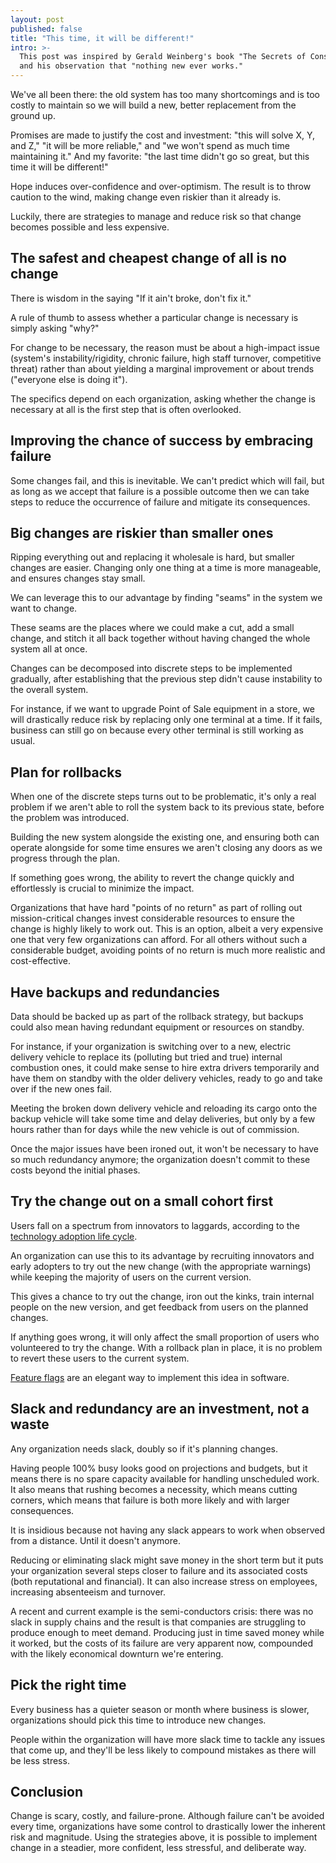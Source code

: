 ```yaml
---
layout: post
published: false
title: "This time, it will be different!"
intro: >-
  This post was inspired by Gerald Weinberg's book "The Secrets of Consulting"
  and his observation that "nothing new ever works."
---
```


We've all been there: the old system has too many shortcomings and is too costly
to maintain so we will build a new, better replacement from the ground up.

Promises are made to justify the cost and investment: "this will solve X, Y, and
Z," "it will be more reliable," and "we won't spend as much time maintaining
it." And my favorite: "the last time didn't go so great, but this time it will
be different!"

Hope induces over-confidence and over-optimism. The result is to throw caution
to the wind, making change even riskier than it already is.

Luckily, there are strategies to manage and reduce risk so that change becomes
possible and less expensive.

## The safest and cheapest change of all is no change

There is wisdom in the saying "If it ain't broke, don't fix it."

A rule of thumb to assess whether a particular change is necessary is simply
asking "why?"

For change to be necessary, the reason must be about a high-impact issue
(system's instability/rigidity, chronic failure, high staff turnover,
competitive threat) rather than about yielding a marginal improvement or about
trends ("everyone else is doing it").

The specifics depend on each organization, asking whether the change is
necessary at all is the first step that is often overlooked.

## Improving the chance of success by embracing failure

Some changes fail, and this is inevitable. We can't predict which will fail, but
as long as we accept that failure is a possible outcome then we can take steps
to reduce the occurrence of failure and mitigate its consequences.

## Big changes are riskier than smaller ones

Ripping everything out and replacing it wholesale is hard, but smaller changes
are easier. Changing only one thing at a time is more manageable, and ensures
changes stay small.

We can leverage this to our advantage by finding "seams" in the system we want
to change.

These seams are the places where we could make a cut, add a small change, and
stitch it all back together without having changed the whole system all at once.

Changes can be decomposed into discrete steps to be implemented gradually, after
establishing that the previous step didn't cause instability to the overall
system.

For instance, if we want to upgrade Point of Sale equipment in a store, we will
drastically reduce risk by replacing only one terminal at a time. If it fails,
business can still go on because every other terminal is still working as usual.

## Plan for rollbacks

When one of the discrete steps turns out to be problematic, it's only a real
problem if we aren't able to roll the system back to its previous state, before
the problem was introduced.

Building the new system alongside the existing one, and ensuring both can
operate alongside for some time ensures we aren't closing any doors as we
progress through the plan.

If something goes wrong, the ability to revert the change quickly and
effortlessly is crucial to minimize the impact.

Organizations that have hard "points of no return" as part of rolling out
mission-critical changes invest considerable resources to ensure the change is
highly likely to work out. This is an option, albeit a very expensive one that
very few organizations can afford. For all others without such a considerable
budget, avoiding points of no return is much more realistic and cost-effective.

## Have backups and redundancies

Data should be backed up as part of the rollback strategy, but backups could
also mean having redundant equipment or resources on standby.

For instance, if your organization is switching over to a new, electric delivery
vehicle to replace its (polluting but tried and true) internal combustion ones,
it could make sense to hire extra drivers temporarily and have them on standby
with the older delivery vehicles, ready to go and take over if the new ones
fail.

Meeting the broken down delivery vehicle and reloading its cargo onto the backup
vehicle will take some time and delay deliveries, but only by a few hours rather
than for days while the new vehicle is out of commission.

Once the major issues have been ironed out, it won't be necessary to have so
much redundancy anymore; the organization doesn't commit to these costs beyond
the initial phases.

## Try the change out on a small cohort first

Users fall on a spectrum from innovators to laggards, according to the
[technology adoption life
cycle](https://en.wikipedia.org/wiki/Technology_adoption_life_cycle).

An organization can use this to its advantage by recruiting innovators and early
adopters to try out the new change (with the appropriate warnings) while keeping
the majority of users on the current version.

This gives a chance to try out the change, iron out the kinks, train internal
people on the new version, and get feedback from users on the planned changes.

If anything goes wrong, it will only affect the small proportion of users who
volunteered to try the change. With a rollback plan in place, it is no problem
to revert these users to the current system.

[Feature flags](https://en.wikipedia.org/wiki/Feature_toggle) are an elegant way
to implement this idea in software.

## Slack and redundancy are an investment, not a waste

Any organization needs slack, doubly so if it's planning changes.

Having people 100% busy looks good on projections and budgets, but it means
there is no spare capacity available for handling unscheduled work. It also
means that rushing becomes a necessity, which means cutting corners, which means
that failure is both more likely and with larger consequences.

It is insidious because not having any slack appears to work when observed from
a distance. Until it doesn't anymore.

Reducing or eliminating slack might save money in the short term but it puts
your organization several steps closer to failure and its associated costs (both
reputational and financial). It can also increase stress on employees,
increasing absenteeism and turnover.

A recent and current example is the semi-conductors crisis: there was no slack
in supply chains and the result is that companies are struggling to produce
enough to meet demand. Producing just in time saved money while it worked, but
the costs of its failure are very apparent now, compounded with the likely
economical downturn we're entering.

## Pick the right time

Every business has a quieter season or month where business is slower,
organizations should pick this time to introduce new changes.

People within the organization will have more slack time to tackle any issues
that come up, and they'll be less likely to compound mistakes as there will be
less stress.

## Conclusion

Change is scary, costly, and failure-prone. Although failure can't be avoided
every time, organizations have some control to drastically lower the inherent
risk and magnitude. Using the strategies above, it is possible to implement
change in a steadier, more confident, less stressful, and deliberate way.
